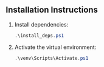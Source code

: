## Installation Instructions

1. Install dependencies:
    ```powershell
    .\install_deps.ps1
    ```

2. Activate the virtual environment:
    ```powershell
    .\venv\Scripts\Activate.ps1
    ```

